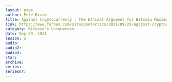 ```yaml
---
layout: page
author: Pete Rizzo
title: Against Cryptocurrency - The Ethical Argument for Bitcoin Maximalism
link: https://www.forbes.com/sites/peterizzo/2021/09/29/against-cryptocurrency-the-ethical-argument-for-bitcoin-maximalism/
category: Bitcoin's Uniqueness
date: Sep 29, 2021
lesson: 5
audio: 
audio2: 
audio3: 
star: 
archive: 
series: 
seriesnr: 
---
```

